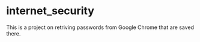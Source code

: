 # internet_security
This is a project on retriving passwords from Google Chrome that are saved there.
